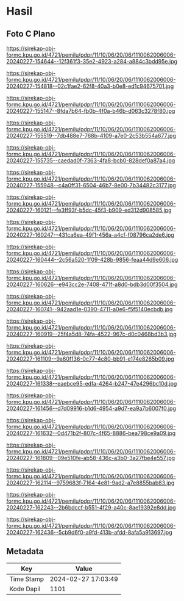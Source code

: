 # Hasil

## Foto C Plano

https://sirekap-obj-formc.kpu.go.id/4721/pemilu/pdpr/11/10/06/20/06/1110062006006-20240227-154644--12f361f3-35e2-4923-a284-a884c3bdd95e.jpg

https://sirekap-obj-formc.kpu.go.id/4721/pemilu/pdpr/11/10/06/20/06/1110062006006-20240227-154818--02c1fae2-62f8-40a3-b0e8-ed1c94675701.jpg

https://sirekap-obj-formc.kpu.go.id/4721/pemilu/pdpr/11/10/06/20/06/1110062006006-20240227-155147--8fda7b64-fb0b-4f0a-b46b-d063c3278f80.jpg

https://sirekap-obj-formc.kpu.go.id/4721/pemilu/pdpr/11/10/06/20/06/1110062006006-20240227-155519--7db488e7-768b-4109-a7e0-2c53b554a677.jpg

https://sirekap-obj-formc.kpu.go.id/4721/pemilu/pdpr/11/10/06/20/06/1110062006006-20240227-155735--caedad0f-7363-4fa8-bcb0-828def0a87a4.jpg

https://sirekap-obj-formc.kpu.go.id/4721/pemilu/pdpr/11/10/06/20/06/1110062006006-20240227-155948--c4a0ff31-6504-46b7-8e00-7b34482c3177.jpg

https://sirekap-obj-formc.kpu.go.id/4721/pemilu/pdpr/11/10/06/20/06/1110062006006-20240227-160121--fe3ff93f-b5dc-45f3-b909-ed312d908585.jpg

https://sirekap-obj-formc.kpu.go.id/4721/pemilu/pdpr/11/10/06/20/06/1110062006006-20240227-160247--431ca6ea-49f1-456a-a4cf-f08796ca2de6.jpg

https://sirekap-obj-formc.kpu.go.id/4721/pemilu/pdpr/11/10/06/20/06/1110062006006-20240227-160444--2c56a520-1f09-428b-9856-feaa44d9e606.jpg

https://sirekap-obj-formc.kpu.go.id/4721/pemilu/pdpr/11/10/06/20/06/1110062006006-20240227-160626--e943cc2e-7408-471f-a8d0-bdb3d00f3504.jpg

https://sirekap-obj-formc.kpu.go.id/4721/pemilu/pdpr/11/10/06/20/06/1110062006006-20240227-160741--942aad1e-0390-4711-a0e6-f5f5140ecbdb.jpg

https://sirekap-obj-formc.kpu.go.id/4721/pemilu/pdpr/11/10/06/20/06/1110062006006-20240227-160919--25f4a5d8-74fa-4522-967c-d0c0468bd3b3.jpg

https://sirekap-obj-formc.kpu.go.id/4721/pemilu/pdpr/11/10/06/20/06/1110062006006-20240227-161109--9a60f136-0c77-4c80-bb91-e174e8265b09.jpg

https://sirekap-obj-formc.kpu.go.id/4721/pemilu/pdpr/11/10/06/20/06/1110062006006-20240227-161338--eaebce95-edfa-4264-b247-47e4296bc10d.jpg

https://sirekap-obj-formc.kpu.go.id/4721/pemilu/pdpr/11/10/06/20/06/1110062006006-20240227-161456--d7d09916-b1d6-4954-a9d7-ea9a7b6007f0.jpg

https://sirekap-obj-formc.kpu.go.id/4721/pemilu/pdpr/11/10/06/20/06/1110062006006-20240227-161632--0d471b2f-807c-4f65-8886-bea798ce9a09.jpg

https://sirekap-obj-formc.kpu.go.id/4721/pemilu/pdpr/11/10/06/20/06/1110062006006-20240227-161809--09e510fe-ab58-436c-a3b0-3a27fbe4e557.jpg

https://sirekap-obj-formc.kpu.go.id/4721/pemilu/pdpr/11/10/06/20/06/1110062006006-20240227-162114--9759683f-7164-4e81-9ad2-a7e8855bab83.jpg

https://sirekap-obj-formc.kpu.go.id/4721/pemilu/pdpr/11/10/06/20/06/1110062006006-20240227-162243--2b6bdccf-b551-4f29-a40c-8ae19392e8dd.jpg

https://sirekap-obj-formc.kpu.go.id/4721/pemilu/pdpr/11/10/06/20/06/1110062006006-20240227-162436--5cb9d6f0-a9fd-413b-afdd-8afa5a913697.jpg


## Metadata

| Key        | Value               |
| ---------- | ------------------- |
| Time Stamp | 2024-02-27 17:03:49 |
| Kode Dapil | 1101                |



